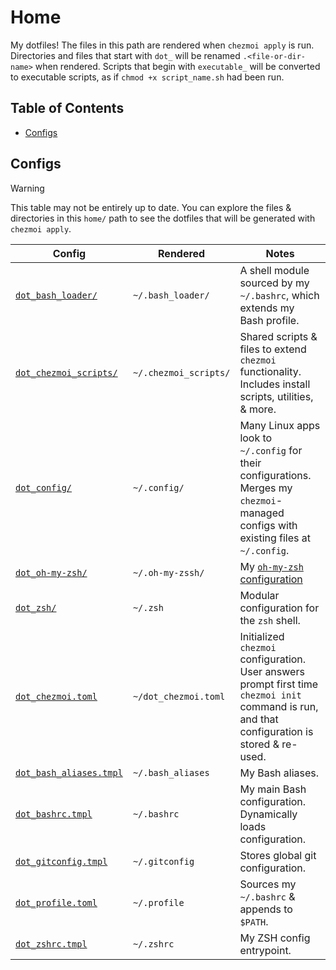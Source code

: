 # Home <!-- omit in toc -->

My dotfiles! The files in this path are rendered when `chezmoi apply` is run. Directories and files that start with `dot_` will be renamed `.<file-or-dir-name>` when rendered. Scripts that begin with `executable_` will be converted to executable scripts, as if `chmod +x script_name.sh` had been run.

## Table of Contents <!-- omit in toc -->

- [Configs](#configs)

## Configs

> [!WARNING]
> This table may not be entirely up to date.
> You can explore the files & directories in this `home/` path to see the dotfiles
> that will be generated with `chezmoi apply`.

| Config                                             | Rendered              | Notes                                                                                                                                          |
| -------------------------------------------------- | --------------------- | ---------------------------------------------------------------------------------------------------------------------------------------------- |
| [`dot_bash_loader/`](./dot_bash_loader/)           | `~/.bash_loader/`     | A shell module sourced by my `~/.bashrc`, which extends my Bash profile.                                                                       |
| [`dot_chezmoi_scripts/`](./dot_chezmoi_scripts/)   | `~/.chezmoi_scripts/` | Shared scripts & files to extend `chezmoi` functionality. Includes install scripts, utilities, & more.                                         |
| [`dot_config/`](./dot_config/)                     | `~/.config/`          | Many Linux apps look to `~/.config` for their configurations. Merges my `chezmoi`-managed configs with existing files at `~/.config`.          |
| [`dot_oh-my-zsh/`](./dot_oh-my-zsh/)               | `~/.oh-my-zssh/`      | My [`oh-my-zsh` configuration](https://ohmyz.sh)                                                                                               |
| [`dot_zsh/`](./dot_zsh/)                           | `~/.zsh`              | Modular configuration for the `zsh` shell.                                                                                                     |
| [`dot_chezmoi.toml`](./dot_chezmoi.toml)           | `~/dot_chezmoi.toml`  | Initialized `chezmoi` configuration. User answers prompt first time `chezmoi init` command is run, and that configuration is stored & re-used. |
| [`dot_bash_aliases.tmpl`](./dot_bash_aliases.tmpl) | `~/.bash_aliases`     | My Bash aliases.                                                                                                                               |
| [`dot_bashrc.tmpl`](./dot_bashrc.tmpl)             | `~/.bashrc`           | My main Bash configuration. Dynamically loads configuration.                                                                                   |
| [`dot_gitconfig.tmpl`](./dot_gitconfig.tmpl)       | `~/.gitconfig`        | Stores global git configuration.                                                                                                               |
| [`dot_profile.toml`](./dot_profile.tmpl)           | `~/.profile`          | Sources my `~/.bashrc` & appends to `$PATH`.                                                                                                   |
| [`dot_zshrc.tmpl`](./dot_zshrc.tmpl)               | `~/.zshrc`            | My ZSH config entrypoint.                                                                                                                      |
